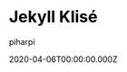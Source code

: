 ---
title: Jekyll Klisé
github: https://github.com/piharpi/jekyll-klise
demo: https://klise.now.sh
author: piharpi
date: 2020-04-06T00:00:00.000Z
ssg:
  - Jekyll
cms:
  - Markdown
css:
  - SCSS
category:
  - Blog
description: >-
  Klisé is a minimalist Jekyll theme for running a personal site or blog, light
  & dark mode support.
draft: true
publish_date: '2019-03-03T04:02:13Z'
github_star: 627
github_fork: 257
update_date: '2022-09-16T15:29:20Z'
---